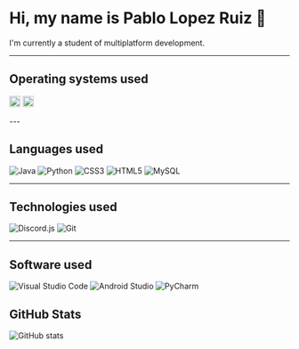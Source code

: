 # Hi, my name is Pablo Lopez Ruiz 👋  
I'm currently a student of multiplatform development.

---

## Operating systems used
<p align="left">
  <img src="https://upload.wikimedia.org/wikipedia/commons/8/87/Windows_logo_-_2021.svg" alt="Windows" width="20" >
  <img src="https://upload.wikimedia.org/wikipedia/commons/3/35/Tux.svg" alt="Linux" width="20" padding="10">
</p>
---

## Languages used
![Java](https://img.shields.io/badge/-Java-007396?logo=java&logoColor=white&style=flat)
![Python](https://img.shields.io/badge/-Python-3776AB?logo=python&logoColor=white&style=flat)
![CSS3](https://img.shields.io/badge/-CSS3-1572B6?logo=css3&logoColor=white&style=flat)
![HTML5](https://img.shields.io/badge/-HTML5-E34F26?logo=html5&logoColor=white&style=flat)
![MySQL](https://img.shields.io/badge/-MySQL-4479A1?logo=mysql&logoColor=white&style=flat)

---

## Technologies used
![Discord.js](https://img.shields.io/badge/-Discord.js-5865F2?logo=discord&logoColor=white&style=flat)
![Git](https://img.shields.io/badge/-Git-F05032?logo=git&logoColor=white&style=flat)

---

## Software used
![Visual Studio Code](https://img.shields.io/badge/-Visual%20Studio%20Code-007ACC?logo=visualstudiocode&logoColor=white&style=flat)
![Android Studio](https://img.shields.io/badge/-Android%20Studio-3DDC84?logo=androidstudio&logoColor=white&style=flat)
![PyCharm](https://img.shields.io/badge/-PyCharm-000000?logo=pycharm&logoColor=white&style=flat)

## GitHub Stats
![GitHub stats](https://github-readme-stats.vercel.app/api?username=Pablirry&show_icons=true&theme=radical)
